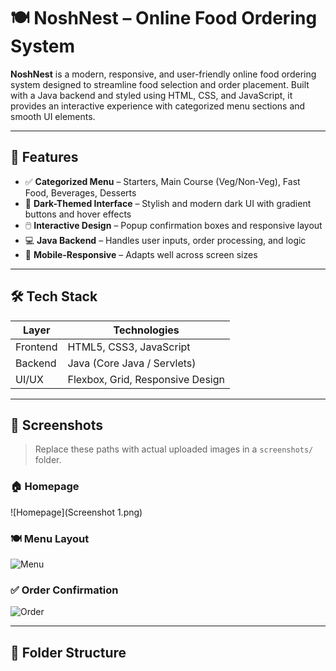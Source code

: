 
# 🍽️ NoshNest – Online Food Ordering System

**NoshNest** is a modern, responsive, and user-friendly online food ordering system designed to streamline food selection and order placement. Built with a Java backend and styled using HTML, CSS, and JavaScript, it provides an interactive experience with categorized menu sections and smooth UI elements.

---

## 🚀 Features

- ✅ **Categorized Menu** – Starters, Main Course (Veg/Non-Veg), Fast Food, Beverages, Desserts
- 🎨 **Dark-Themed Interface** – Stylish and modern dark UI with gradient buttons and hover effects
- 🖱️ **Interactive Design** – Popup confirmation boxes and responsive layout
- 💻 **Java Backend** – Handles user inputs, order processing, and logic
- 📱 **Mobile-Responsive** – Adapts well across screen sizes

---

## 🛠️ Tech Stack

| Layer       | Technologies                 |
|-------------|------------------------------|
| Frontend    | HTML5, CSS3, JavaScript      |
| Backend     | Java (Core Java / Servlets)  |
| UI/UX       | Flexbox, Grid, Responsive Design |

---

## 📸 Screenshots

> Replace these paths with actual uploaded images in a `screenshots/` folder.

### 🏠 Homepage
![Homepage](Screenshot 1.png)

### 🍽️ Menu Layout
![Menu](screenshots/menu-section.png)

### ✅ Order Confirmation
![Order](screenshots/order-confirmation.png)

---

## 📂 Folder Structure

